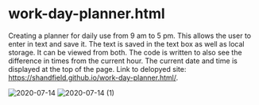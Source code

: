 # work-day-planner.html

Creating a planner for daily use from 9 am to 5 pm. This allows the user to enter in text and save it. The text is saved in the text box as well as local storage. It can be viewed from both. The code is written to also see the difference in times from the current hour. The current date and time is displayed at the top of the page. 
Link to delopyed site: https://shandfield.github.io/work-day-planner.html/.

![2020-07-14](https://user-images.githubusercontent.com/63683598/87484018-62e2a700-c5f2-11ea-8f60-2a56f77fec42.png)
![2020-07-14 (1)](https://user-images.githubusercontent.com/63683598/87484004-5cecc600-c5f2-11ea-83ad-8305fc1fe910.png)
